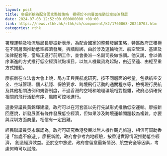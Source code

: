 ```yaml
---
layout: post
title: 廖振新稱為配合國家整體策略　積極於不同層面推動低空經濟發展
date: 2024-07-03 12:52:00.000000000 +08:00
link: https://news.rthk.hk/rthk/ch/component/k2/1760068-20240703.htm
categories: rthk
---
```


署理運輸及物流局局長廖振新表示，為配合國家的整體發展策略，特區政府正積極在不同層面推動低空經濟發展，拆牆鬆綁，由於涉及運輸物流、航空管理、基建及法律配套等，當局正進行前期工作，並會委派一名副司長做協調。他又說，會以循序漸進的方式推行低空經濟試點項目，以無人機載貨為起點，由近至遠、由輕至重方式推動。

廖振新在立法會大會上說，局方正與民航處研究，按不同層面的考量，包括航空安全、空域管理、個人私隱、保險要求、跨境飛行活動的通關程序等，檢視現行民航及其他相關法例和規管制度，不過香港的空域和地理環境相對複雜，政府必須確保相關的飛行活動有序、風險可控地進行。

選委界議員黃錦輝建議，政府可以在河套區以先行先試形式推動低空運輸。廖振新 回應說，新發展區有條件發展低空經濟，但如果涉及跨境運輸問題較為複雜，亦要與深圳方面商量，相信有一定困難。

經民聯議員吳永嘉認為，政府可研究香港發展以無人機作觀光旅遊，相信可幫助香港「無處不旅遊」。廖振新說，政府會參考內地經驗，按香港實際情況推動低空經濟， 創造經濟效益。至於空中旅遊，政府會留意最新情況、航空安全等因素，考慮何時可以試飛。
